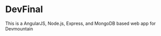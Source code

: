 DevFinal
========

This is a AngularJS, Node.js, Express, and MongoDB based web app for Devmountain

